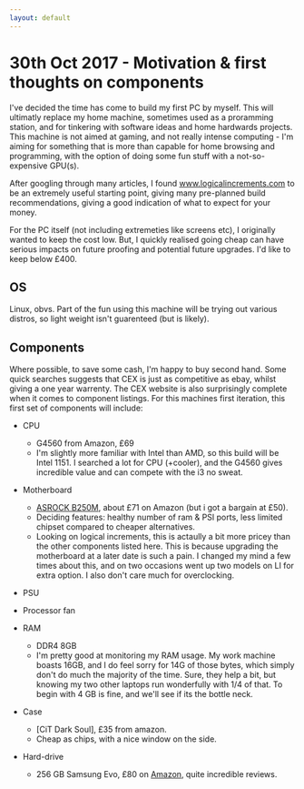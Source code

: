 ```yaml
---
layout: default
---
```


# 30th Oct 2017 - Motivation & first thoughts on components

I've decided the time has come to build my first PC by myself. This will ultimatly replace my home machine, sometimes used as a proramming station, and for tinkering with software ideas and home hardwards projects. This machine is not aimed at gaming, and not really intense computing - I'm aiming for something that is more than capable for home browsing and programming, with the option of doing some fun stuff with a not-so-expensive GPU(s). 

After googling through many articles, I found www.logicalincrements.com to be an extremely useful starting point, giving many pre-planned build recommendations, giving a good indication of what to expect for your money.

For the PC itself (not including extremeties like screens etc), I originally wanted to keep the cost low. But, I quickly realised going cheap can have serious impacts on future proofing and potential future upgrades. I'd like to keep below £400. 

## OS
Linux, obvs. Part of the fun using this machine will be trying out various distros, so light weight isn't guarenteed (but is likely). 

## Components

Where possible, to save some cash, I'm happy to buy second hand. Some quick searches suggests that CEX is just as competitive as ebay, whilst giving a one year warrenty. The CEX website is also surprisingly complete when it comes to component listings. For this machines first iteration, this first set of components will include:

* CPU
    * G4560 from Amazon, £69
    * I'm slightly more familiar with Intel than AMD, so this build will be Intel 1151. I searched a lot for CPU (+cooler), and the G4560 gives incredible value and can compete with the i3 no sweat.  

* Motherboard
    * [ASROCK B250M](https://www.amazon.co.uk/gp/product/B01N0LMLMM/ref=ox_sc_act_title_1?smid=A3P5ROKL5A1OLE&psc=1#Ask), about £71 on Amazon (but i got a bargain at £50). 
    * Deciding features: healthy number of ram & PSI ports, less limited chipset compared to cheaper alternatives.
    * Looking on logical increments, this is actaully a bit more pricey than the other components listed here. This is because upgrading the motherboard at a later date is such a pain. I changed my mind a few times about this, and on two occasions went up two models on LI for extra option. I also don't care much for overclocking.

* PSU

* Processor fan

* RAM
    * DDR4 8GB
    * I'm pretty good at monitoring my RAM usage. My work machine boasts 16GB, and I do feel sorry for 14G of those bytes, which simply don't do much the majority of the time. Sure, they help a bit, but knowing my two other laptops run wonderfully with 1/4 of that. To begin with 4 GB is fine, and we'll see if its the bottle neck.
    
* Case
    * [CiT Dark Soul], £35 from amazon.
    * Cheap as chips, with a nice window on the side.
    
* Hard-drive
    * 256 GB Samsung Evo, £80 on [Amazon](https://www.amazon.co.uk/Samsung-inch-Solid-State-Drive/dp/B00P736UEU/?tag=logicaincre05-21), quite incredible reviews. 
